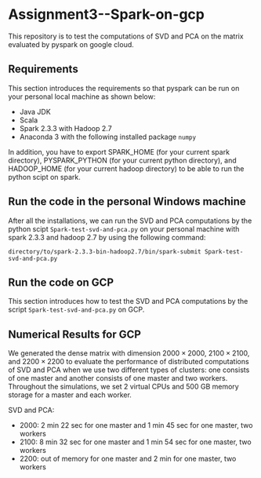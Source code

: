 # Assignment3--Spark-on-gcp
This repository is to test the computations of SVD and PCA on the matrix evaluated by pyspark on google cloud.

## Requirements

This section introduces the requirements so that pyspark can be run on your personal local machine as shown below: 

* Java JDK
* Scala
* Spark 2.3.3 with Hadoop 2.7 
* Anaconda 3 with the following installed package `numpy` 

In addition, you have to export SPARK_HOME (for your current spark directory), PYSPARK_PYTHON (for your current python directory), and HADOOP_HOME (for your current hadoop directory) to be able to run the python scipt on spark. 

## Run the code in the personal Windows machine 

After all the installations, we can run the SVD and PCA computations by the python scipt `Spark-test-svd-and-pca.py` on your personal machine with spark 2.3.3 and hadoop 2.7 by using the following command:

`directory/to/spark-2.3.3-bin-hadoop2.7/bin/spark-submit Spark-test-svd-and-pca.py`


## Run the code on GCP

This section introduces how to test the SVD and PCA computations by the script `Spark-test-svd-and-pca.py` on GCP. 

## Numerical Results for GCP

We generated the dense matrix with dimension $2000\times 2000$, $2100\times 2100$, and $2200\times 2200$ to evaluate the performance of distributed computations of SVD and PCA when we use two different types of clusters: one consists of one master and another consists of one master and two workers. Throughout the simulations, we set 2 virtual CPUs and 500 GB memory storage for a master and each worker.  


SVD and PCA:

* 2000: 2 min 22 sec for one master and 1 min 45 sec for one master, two workers 
* 2100: 8 min 32 sec for one master and 1 min 54 sec for one master, two workers 
* 2200: out of memory for one master and 2 min for one master, two workers